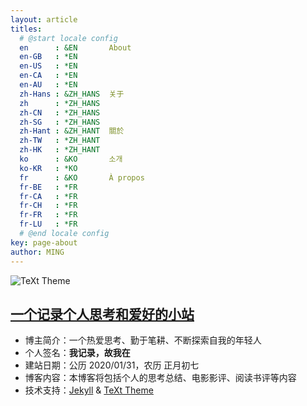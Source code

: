 ```yaml
---
layout: article
titles:
  # @start locale config
  en      : &EN       About
  en-GB   : *EN
  en-US   : *EN
  en-CA   : *EN
  en-AU   : *EN
  zh-Hans : &ZH_HANS  关于
  zh      : *ZH_HANS
  zh-CN   : *ZH_HANS
  zh-SG   : *ZH_HANS
  zh-Hant : &ZH_HANT  關於
  zh-TW   : *ZH_HANT
  zh-HK   : *ZH_HANT
  ko      : &KO       소개
  ko-KR   : *KO
  fr      : &KO       À propos
  fr-BE   : *FR
  fr-CA   : *FR
  fr-CH   : *FR
  fr-FR   : *FR
  fr-LU   : *FR
  # @end locale config
key: page-about
author: MING
---
```


![TeXt Theme](https://raw.githubusercontent.com/kitian616/jekyll-TeXt-theme/master/screenshots/TeXt-home.jpg)

## [一个记录个人思考和爱好的小站](https://hobbies-ming.github.io/)

* 博主简介：一个热爱思考、勤于笔耕、不断探索自我的年轻人
* 个人签名：**我记录，故我在**
* 建站日期：公历 2020/01/31，农历 正月初七
* 博客内容：本博客将包括个人的思考总结、电影影评、阅读书评等内容
* 技术支持：[Jekyll](http://jekyllrb.com/) & [TeXt Theme](https://github.com/kitian616/jekyll-TeXt-theme)